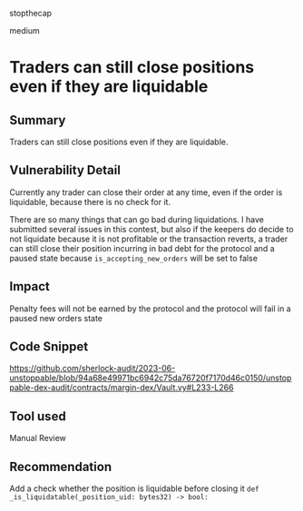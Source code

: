 stopthecap

medium

# Traders can still close positions even if they are liquidable

## Summary
Traders can still close positions even if they are liquidable.

## Vulnerability Detail
Currently any trader can close their order at any time, even if the order is liquidable, because there is no check for it.

There are so many things that can go bad during liquidations. I have submitted several issues in this contest, but also if the keepers do decide to not liquidate because it is not profitable or the transaction reverts, a trader can still close their position incurring in bad debt for the protocol and  a paused state because `is_accepting_new_orders` will be set to false


## Impact
Penalty fees will not be earned by the protocol and the protocol will fail in a paused new orders state
## Code Snippet
https://github.com/sherlock-audit/2023-06-unstoppable/blob/94a68e49971bc6942c75da76720f7170d46c0150/unstoppable-dex-audit/contracts/margin-dex/Vault.vy#L233-L266

## Tool used

Manual Review

## Recommendation
Add a check whether the position is liquidable before closing it `def _is_liquidatable(_position_uid: bytes32) -> bool:`
